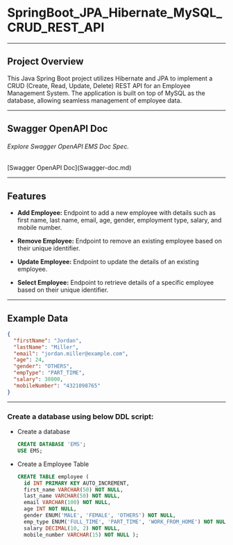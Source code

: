 <h1>SpringBoot_JPA_Hibernate_MySQL_CRUD_REST_API</h1>

----
## Project Overview

<p>This Java Spring Boot project utilizes Hibernate and JPA to implement a CRUD 
(Create, Read, Update, Delete) REST API for an Employee Management System. 
The application is built on top of MySQL as the database, allowing seamless management of employee data.</p>

---
## Swagger OpenAPI Doc

<h6>Explore Swagger OpenAPI EMS Doc Spec.</h6>
[Swagger OpenAPI Doc](Swagger-doc.md) 

---
## Features

- **Add Employee:** Endpoint to add a new employee with details such as first name, last name, email, age, gender, employment type, salary, and mobile number.

- **Remove Employee:** Endpoint to remove an existing employee based on their unique identifier.

- **Update Employee:** Endpoint to update the details of an existing employee.

- **Select Employee:** Endpoint to retrieve details of a specific employee based on their unique identifier.
----
## Example Data

```json
{
  "firstName": "Jordan",
  "lastName": "Miller",
  "email": "jordan.miller@example.com",
  "age": 24,
  "gender": "OTHERS",
  "empType": "PART_TIME",
  "salary": 38000,
  "mobileNumber": "4321098765"
}
```
-----
### Create a database using below DDL script:
- Create a database

  ```sql
  CREATE DATABASE 'EMS';
  USE EMS;
  ```

- Create a Employee Table

  ```sql
  CREATE TABLE employee (
    id INT PRIMARY KEY AUTO_INCREMENT,
    first_name VARCHAR(50) NOT NULL,
    last_name VARCHAR(50) NOT NULL,
    email VARCHAR(100) NOT NULL,
    age INT NOT NULL,
    gender ENUM('MALE', 'FEMALE', 'OTHERS') NOT NULL,
    emp_type ENUM('FULL_TIME', 'PART_TIME', 'WORK_FROM_HOME') NOT NULL,
    salary DECIMAL(10, 2) NOT NULL,
    mobile_number VARCHAR(15) NOT NULL );
  ```

